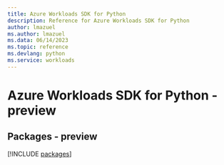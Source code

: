 ```yaml
---
title: Azure Workloads SDK for Python
description: Reference for Azure Workloads SDK for Python
author: lmazuel
ms.author: lmazuel
ms.data: 06/14/2023
ms.topic: reference
ms.devlang: python
ms.service: workloads
---
```

# Azure Workloads SDK for Python - preview
## Packages - preview
[!INCLUDE [packages](workloads-index.md)]